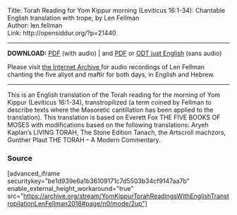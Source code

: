 <html>
<head></head>
<body>
Title: Torah Reading for Yom Kippur morning (Leviticus 16:1-34): Chantable English translation with trope, by Len Fellman<br />
Author: len.fellman<br />
Link: http://opensiddur.org/?p=21440
<p />
<hr />

<style type="text/css" media="all">.printfriendly {display: none!important;}</style>

<strong>DOWNLOAD:</strong> <a href="https://opensiddur.org/wp-content/uploads/2018/08/Yom-Kippur-Morning-Torah-Reading-in-English-transtropilation-with-audio-Len-Fellman-2018.pdf">PDF</a> (with audio) | and <a href="https://opensiddur.org/wp-content/uploads/2018/08/Yom-Kippur-Morning-Torah-Reading-in-English-transtropilation-Len-Fellman-2018.pdf">PDF</a> or <a href="https://opensiddur.org/wp-content/uploads/2018/08/Yom-Kippur-Morning-Torah-Reading-in-English-transtropilation-with-audio-Len-Fellman-2018.pdf">ODT just English</a> (sans audio)


Please visit <a href="https://archive.org/details/YomKippurTorahReadingsWithEnglishTranstropilationLenFellman2018">the Internet Archive </a>for audio recordings of Len Fellman chanting the five aliyot and maftir for both days, in English and Hebrew.

<hr />

This is an English translation of the Torah reading for the morning of Yom Kippur (Leviticus 16:1-34), transtropilized (a term coined by Fellman to describe texts where the Masoretic cantillation has been applied to the translation). This translation is based on Everett Fox THE FIVE BOOKS OF MOSES with modifications based on the following translations: Aryeh Kaplan’s LIVING TORAH, The Stone Edition Tanach, the Artscroll machzors, Gunther Plaut THE TORAH – A Modern Commentary.

<h3>Source</h3>

[advanced_iframe securitykey="be1d939e6a1b36109171c7d5503b34cf9147aa7b" enable_external_height_workaround="true" src="https://archive.org/stream/YomKippurTorahReadingsWithEnglishTranstropilationLenFellman2018#page/n0/mode/2up"]


</body>
</html>